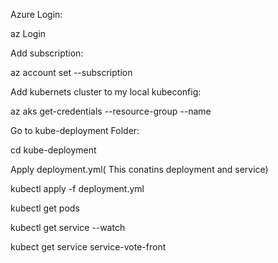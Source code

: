 Azure Login:

az Login

Add subscription:

az account set --subscription <SUB-ID>



Add kubernets cluster to my local kubeconfig:

az aks get-credentials --resource-group <RG-NAME> --name <CLUSTER-NAME>


Go to kube-deployment Folder:

cd kube-deployment

Apply deployment.yml( This conatins deployment and service)


kubectl apply -f deployment.yml


kubectl get pods

kubectl get service --watch

kubect get service service-vote-front 

